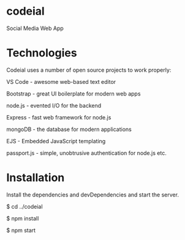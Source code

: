 # codeial

Social Media Web App



# Technologies

Codeial uses a number of open source projects to work properly:

VS Code - awesome web-based text editor

Bootstrap - great UI boilerplate for modern web apps

node.js - evented I/O for the backend

Express - fast web framework for node.js

mongoDB - the database for modern applications

EJS - Embedded JavaScript templating

passport.js - simple, unobtrusive authentication for node.js
etc.


# Installation

Install the dependencies and devDependencies and start the server.

$ cd ../codeial

$ npm install

$ npm start
